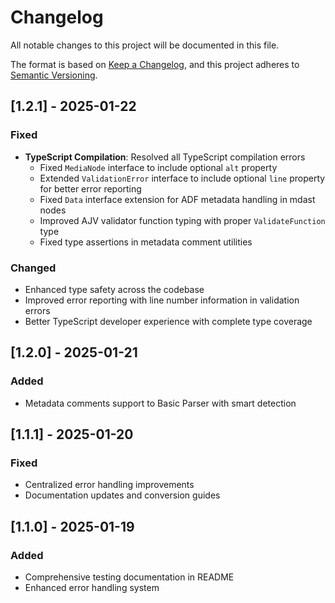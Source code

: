 # Changelog

All notable changes to this project will be documented in this file.

The format is based on [Keep a Changelog](https://keepachangelog.com/en/1.0.0/),
and this project adheres to [Semantic Versioning](https://semver.org/spec/v2.0.0.html).

## [1.2.1] - 2025-01-22

### Fixed
- **TypeScript Compilation**: Resolved all TypeScript compilation errors
  - Fixed `MediaNode` interface to include optional `alt` property
  - Extended `ValidationError` interface to include optional `line` property for better error reporting
  - Fixed `Data` interface extension for ADF metadata handling in mdast nodes
  - Improved AJV validator function typing with proper `ValidateFunction` type
  - Fixed type assertions in metadata comment utilities

### Changed
- Enhanced type safety across the codebase
- Improved error reporting with line number information in validation errors
- Better TypeScript developer experience with complete type coverage

## [1.2.0] - 2025-01-21

### Added
- Metadata comments support to Basic Parser with smart detection

## [1.1.1] - 2025-01-20

### Fixed
- Centralized error handling improvements
- Documentation updates and conversion guides

## [1.1.0] - 2025-01-19

### Added
- Comprehensive testing documentation in README
- Enhanced error handling system